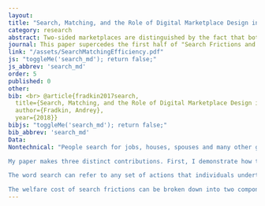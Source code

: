 ```yaml
---
layout:
title: "Search, Matching, and the Role of Digital Marketplace Design in Enabling Trade: Evidence from Airbnb"
category: research
abstract: Two-sided marketplaces are distinguished by the fact that both sides have preferences regarding each others' non-price characteristics. This paper studies how digital platform design affects transaction costs and volume in these markets by analyzing the decisions of guests and hosts to search and match with each other on Airbnb. I show that the two-sided nature of the market is important. Through 2014, rejections of guests by hosts occur for 42% of inquiries regarding booking and these rejections causally decrease the rate at which guests eventually book on the platform by 43% to 70%. Rejections are primarily caused by stale vacancies and the screening of guests by hosts. I use data on search and communication to estimate a model of guest and host choices. I apply this model to study the effects of search engine design and find that, by tracking listing availability, Airbnb reduces rejections by 59%. I then show that incorporating host preferences into rankings can further increase match rates and discuss how Airbnb's subsequent innovations reflect these findings.
journal: This paper supercedes the first half of "Search Frictions and the Design of Online Marketplaces".
link: "/assets/SearchMatchingEfficiency.pdf"
js: "toggleMe('search_md'); return false;"
js_abbrev: 'search_md'
order: 5
published: 0
other: 
bib: <br> @article{fradkin2017search,
  title={Search, Matching, and the Role of Digital Marketplace Design in Enabling Trade&#58; Evidence from Airbnb},
  author={Fradkin, Andrey},
  year={2018}}
bibjs: "toggleMe('search_md'); return false;"
bib_abbrev: 'search_md'
Data: 
Nontechnical: "People search for jobs, houses, spouses and many other goods. Theory tells us that markets where search is important can work very differently than standard competitive marketplaces. However, it has been difficult to test theories of search in practice because search behavior is typically unobserved. I use a novel dataset of over a million search spells in an online marketplace to study search frictions.

My paper makes three distinct contributions. First, I demonstrate how to use detailed data on communication and transactions in marketplaces in order to quantify the welfare cost of search frictions. Second, I apply my methodology to Airbnb, a large and growing online marketplace for accommodations. Lastly, I study how a market designer can create a set of policies to improve market outcomes.

The word search can refer to any set of actions that individuals undertake in order to acquire more information. Some common types of search include asking friends for advice, browsing the internet, submitting applications and talking to potential partners. In this paper I will focus on just one step in the search process: that of sending contacts and talking to potential partners. 

The welfare cost of search frictions can be broken down into two components. The first is that search itself takes up valuable time and effort. The second is that the lack of perfect information about all options creates suboptimal matches in the marketplace. In turn, the degree to which matches are suboptimal depends on how intensively people search, the information already available to searchers, the amount of congestion in the marketplace and the realized quality of potential partners in the market. The cause of suboptimal matches is critical because it determines what policies should be undertaken to improve market outcomes."
---
```


